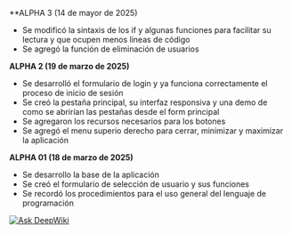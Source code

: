 **ALPHA 3 (14 de mayor de 2025)
- Se modificó la sintaxis de los if y algunas funciones para facilitar su lectura y que ocupen menos lineas de código
- Se agregó la función de eliminación de usuarios

**ALPHA 2 (19 de marzo de 2025)**
- Se desarrolló el formulario de login y ya funciona correctamente el proceso de inicio de sesión
- Se creó la pestaña principal, su interfaz responsiva y una demo de como se abrirían las pestañas desde el form principal
- Se agregaron los recursos necesarios para los botones
- Se agregó el menu superio derecho para cerrar, minimizar y maximizar la aplicación

**ALPHA 01 (18 de marzo de 2025)**
- Se desarrollo la base de la aplicación
- Se creó el formulario de selección de usuario y sus funciones
- Se recordó los procedimientos para el uso general del lenguaje de programación

[![Ask DeepWiki](https://deepwiki.com/badge.svg)](https://deepwiki.com/MinorPorras/Sistema-Factiracion-Common-CS)
